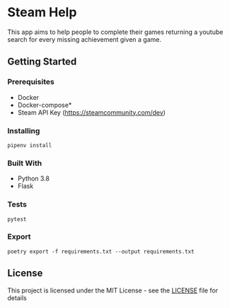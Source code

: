 # Steam Help
This app aims to help people to complete their games returning a youtube search for every missing achievement given a game.


Getting Started
----------

### Prerequisites
* Docker
* Docker-compose*
* Steam API Key (https://steamcommunity.com/dev)

### Installing

    pipenv install

### Built With
* Python 3.8
* Flask

### Tests

    pytest
    
### Export

    poetry export -f requirements.txt --output requirements.txt

License
-------
This project is licensed under the MIT License - see the [LICENSE](LICENSE.md) file for details
